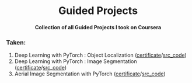 <h1 align="center">Guided Projects</h1>
<h4 align="center">Collection of all Guided Projects I took on Coursera</h4>

<h3>Taken:</h3>
<ol type="1">
    <li>Deep Learning with PyTorch : Object Localization (<a href="https://coursera.org/share/69a1c85aede0fa6fc7ddc472c0a9018a">certificate</a>/<a href="https://github.com/QuanHNguyen232/Coursera-courses/blob/main/Guided-Project/Deep-Learning-with-PyTorch-Object-Localization.ipynb">src_code</a>)
    </li>
    <li>Deep Learning with PyTorch : Image Segmentation (<a href="https://coursera.org/share/23d1f90b78230464760aa1d075c626ab">certificate</a>/<a href="https://github.com/QuanHNguyen232/Coursera-courses/blob/main/Guided-Project/Deep-Learning-with-PyTorch-ImageSegmentation.ipynb">src_code</a>)
    </li>
    <li>Aerial Image Segmentation with PyTorch (<a href="https://coursera.org/share/ced734db6cc9bee7f88004cf783093f6">certificate</a>/<a href="https://github.com/QuanHNguyen232/Coursera-courses/blob/main/Guided-Project/">src_code</a>)
    </li>
</ol>